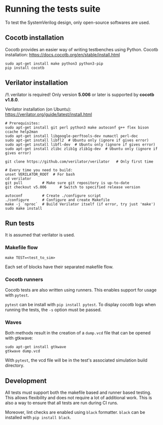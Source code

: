 # Running the tests suite

To test the SystemVerilog design, only open-source softwares are used.

## Cocotb installation

Cocotb provides an easier way of writing testbenches using Python.
Cocotb installation: https://docs.cocotb.org/en/stable/install.html

```
sudo apt-get install make python3 python3-pip
pip install cocotb
```

## Verilator installation
/!\ verilator is required!
Only version **5.006** or later is supported by **cocotb v1.8.0**.

Verilator installation (on Ubuntu): https://verilator.org/guide/latest/install.html

```
# Prerequisites:
sudo apt-get install git perl python3 make autoconf g++ flex bison ccache help2man
sudo apt-get install libgoogle-perftools-dev numactl perl-doc
sudo apt-get install libfl2  # Ubuntu only (ignore if gives error)
sudo apt-get install libfl-dev  # Ubuntu only (ignore if gives error)
sudo apt-get install zlibc zlib1g zlib1g-dev  # Ubuntu only (ignore if gives error)

git clone https://github.com/verilator/verilator   # Only first time

# Every time you need to build:
unset VERILATOR_ROOT  # For bash
cd verilator
git pull         # Make sure git repository is up-to-date
git checkout v5.006      # Switch to specified release version

autoconf         # Create ./configure script
./configure      # Configure and create Makefile
make -j `nproc`  # Build Verilator itself (if error, try just 'make')
sudo make install
```
## Run tests

It is assumed that verilator is used.

### Makefile flow

```
make TEST=<test_to_sim>
```

Each set of blocks have their separated makefile flow.

### Cocotb runners

Cocotb tests are also written using runners.
This enables support for usage with `pytest`.

`pytest` can be install with `pip install pytest`.
To display cocotb logs when running the tests, the `-s` option must be passed.

### Waves

Both methods result in the creation of a `dump.vcd` file that can be opened with gtkwave:

```
sudo apt-get install gtkwave
gtkwave dump.vcd
```

With `pytest`, the vcd file will be in the test's associated simulation build directory.

## Development

All tests must support both the makefile based and runner based testing.
This allows flexibility and does not require a lot of additional work.
This is also a way to ensure that all tests are run during CI runs.

Moreover, lint checks are enabled using `black` formatter.
`black` can be installed with `pip install black`.
